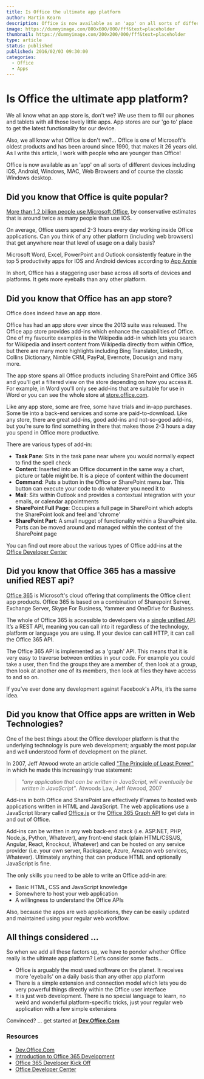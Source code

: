 ```yaml
---
title: Is Office the ultimate app platform
author: Martin Kearn
description: Office is now available as an 'app' on all sorts of different devices including iOS, Android, Windows, MAC, Web Browsers and of course the classic Windows desktop
image: https://dummyimage.com/800x600/000/fff&text=placeholder
thumbnail: https://dummyimage.com/200x200/000/fff&text=placeholder
type: article
status: published
published: 2016/02/03 09:30:00
categories: 
  - Office
  - Apps
---
```


# Is Office the ultimate app platform?
We all know what an app store is, don't we? We use them to fill our phones and tablets with all those lovely little apps. App stores are our 'go to' place to get the latest functionality for our device.

Also, we all know what Office is don't we?... Office is one of Microsoft's oldest products and has been around since 1990, that makes it 26 years old. As I write this article, I work with people who are younger than Office!

Office is now available as an 'app' on all sorts of different devices including iOS, Android, Windows, MAC, Web Browsers and of course the classic Windows desktop.

## Did you know that Office is quite popular?
[More than 1.2 billion people use Microsoft Office](http://news.microsoft.com/bythenumbers/planet-office), by conservative estimates that is around twice as many people than use IOS.

On average, Office users spend 2-3 hours every day working inside Office applications. Can you think of any other platform (including web browsers) that get anywhere near that level of usage on a daily basis?

Microsoft Word, Excel, PowerPoint and Outlook consistently feature in the top 5 productivity apps for IOS and Android devices according to [App Annie](https://www.appannie.com/apps/ios/matrix/productivity/?device=ipad&date=2016-01-26)

In short, Office has a staggering user base across all sorts of devices and platforms. It gets more eyeballs than any other platform.

## Did you know that Office has an app store?
Office does indeed have an app store.

Office has had an app store ever since the 2013 suite was released. The Office app store provides add-ins which enhance the capabilities of Office. One of my favourite examples is the Wikipedia add-in which lets you search for Wikipedia and insert content from Wikipedia directly from within Office, but there are many more highlights including Bing Translator, LinkedIn, Collins Dictionary, Nimble CRM, PayPal, Evernote, Docusign and many more.

The app store spans all Office products including SharePoint and Office 365 and you'll get a filtered view on the store depending on how you access it. For example, in Word you'll only see add-ins that are suitable for use in Word or you can see the whole store at [store.office.com](https://store.office.com/). 

Like any app store, some are free, some have trials and in-app purchases. Some tie into a back-end services and some are paid-to-download. Like any store, there are great add-ins, good add-ins and not-so-good add-ins, but you’re sure to find something in there that makes those 2-3 hours a day you spend in Office more productive.

There are various types of add-in:
* **Task Pane**: Sits in the task pane near where you would normally expect to find the spell check
* **Content**: Inserted into an Office document in the same way a chart, picture or table might be. It is a piece of content within the document
* **Command**: Puts a button in the Office or SharePoint menu bar. This button can execute your code to do whatever you need it to
* **Mail**: Sits within Outlook and provides a contextual integration with your emails, or calendar appointments
* **SharePoint Full Page**: Occupies a full page in SharePoint which adopts the SharePoint look and feel and 'chrome'
* **SharePoint Part**: A small nugget of functionality within a SharePoint site. Parts can be moved around and managed within the context of the SharePoint page

You can find out more about the various types of Office add-ins at the [Office Developer Center](https://msdn.microsoft.com/en-us/library/office/jj220082.aspx)

## Did you know that Office 365 has a massive unified REST api?
[Office 365](https://products.office.com/en-us/business/explore-office-365-for-business) is Microsoft's cloud offering that compliments the Office client app products. Office 365 is based on a combination of Sharepoint Server, Exchange Server, Skype For Business, Yammer and OneDrive for Business. 

The whole of Office 365 is accessible to developers via a [single unified API](http://dev.office.com/officegraph). It’s a REST API, meaning you can call into it regardless of the technology, platform or language you are using. If your device can call HTTP, it can call the Office 365 API.

The Office 365 API is implemented as a 'graph' API. This means that it is very easy to traverse between entities in your code. For example you could take a user, then find the groups they are a member of, then look at a group, then look at another one of its members, then look at files they have access to and so on. 

If you’ve ever done any development against Facebook's APIs, it’s the same idea.

## Did you know that Office apps are written in Web Technologies?
One of the best things about the Office developer platform is that the underlying technology is pure web development; arguably the most popular and well understood form of development on the planet.  

In 2007, Jeff Atwood wrote an article called ["The Principle of Least Power"](http://blog.codinghorror.com/the-principle-of-least-power/#%20) in which he made this increasingly true statement:
> *"any application that can be written in JavaScript, will eventually be written in JavaScript"*. Atwoods Law, Jeff Atwood, 2007

Add-ins in both Office and SharePoint are effectively iFrames to hosted web applications written in HTML and JavaScript. The web applications use a JavaScript library called [Office.js](https://msdn.microsoft.com/en-us/library/office/fp142185.aspx) or the [Office 365 Graph API](http://dev.office.com/officegraph) to get data in and out of Office.

Add-ins can be written in any web back-end stack (i.e. ASP.NET, PHP, Node.js, Python, Whatever), any front-end stack (plain HTML/CSS/JS, Angular, React, Knockout, Whatever) and can be hosted on any service provider (i.e. your own server, Rackspace, Azure, Amazon web services, Whatever). Ultimately anything that can produce HTML and optionally JavaScript is fine.

The only skills you need to be able to write an Office add-in are:
* Basic HTML, CSS and JavaScript knowledge
* Somewhere to host your web application
* A willingness to understand the Office APIs

Also, because the apps are web applications, they can be easily updated and maintained using your regular web workflow.

## All things considered ...
So when we add all these factors up, we have to ponder whether Office really is the ultimate app platform? Let’s consider some facts...

* Office is arguably the most used software on the planet. It receives more 'eyeballs' on a daily basis than any other app platform
* There is a simple extension and connection model which lets you do very powerful things directly within the Office user interface
* It is just web development. There is no special language to learn, no weird and wonderful platform-specific tricks, just your regular web application with a few simple extensions

Convinced? ... get started at **[Dev.Office.Com](http://dev.office.com/)**

### Resources
* [Dev.Office.Com](http://dev.office.com/)
* [Introduction to Office 365 Development](https://mva.microsoft.com/en-US/training-courses/introduction-to-office-365-development-8329?l=iVSJ4Uay_1504984382)
* [Office 365 Developer Kick Off](https://channel9.msdn.com/events/TechEd/Europe/2014/DEV-B207)
* [Office Developer Center](https://msdn.microsoft.com/en-us/library/office/jj220082.aspx)
